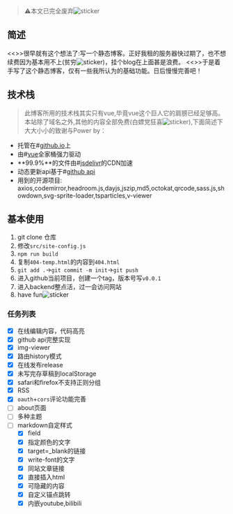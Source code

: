 > ⚠本文已完全废弃![sticker](aru/112)

## 简述

<<>>很早就有这个想法了:写一个静态博客。正好我租的服务器快过期了，也不想续费因为基本用不上(贫穷![sticker](yellow-face/27))，挂个blog在上面甚是浪费。
<<>>于是着手写了这个静态博客，仅有一些我所认为的基础功能。日后慢慢完善吧！

## 技术栈

> 此博客所用的技术栈其实只有vue,毕竟vue这个巨人它的肩膀已经足够高。
> 本站除了域名之外,其他的内容全部免费(白嫖党狂喜![sticker](aru/55)),下面简述下大大小小的致谢与Power by：

* 托管在#[github.io](https://github.io)上
* 由#[vue](https://vuejs.org)全家桶强力驱动
* **99.9%**的文件由#[jsdelivr](https://www.jsdelivr.com/)的CDN加速
* 动态更新api基于#[github api](https://developer.github.com/)
* 用到的开源项目:
  axios,codemirror,headroom.js,dayjs,jszip,md5,octokat,qrcode,sass.js,showdown,svg-sprite-loader,tsparticles,v-viewer

## 基本使用

1. git clone 仓库
2. 修改`src/site-config.js`
3. `npm run build`
4. 复制`404-temp.html`的内容到`404.html`
5. `git add .`->`git commit -m init`->`git push`
6. 进入github当前项目，创建一个tag，版本号写`v0.0.1`
7. 进入backend整点活，过一会访问网站
8. have fun![sticker](yellow-face/55)

### 任务列表

- [x] 在线编辑内容，代码高亮
- [x] github api完整实现
- [x] img-viewer
- [x] 路由history模式
- [x] 在线发布release
- [x] 未写完存草稿到localStorage
- [x] safari和firefox不支持正则分组
- [x] RSS
- [x] `oauth`+`cors`评论功能完善
- [ ] about页面
- [ ] 多种主题
- [ ] markdown自定样式
    - [x] field
    - [x] 指定颜色的文字
    - [x] target=_blank的链接
    - [x] write-font的文字
    - [x] 同站文章链接
    - [x] 直接插入html
    - [x] 可隐藏的内容
    - [x] 自定义锚点跳转
    - [x] 内嵌youtube,bilibili